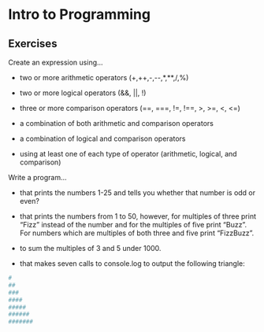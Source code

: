 # Intro to Programming


## Exercises

Create an expression using...

- two or more arithmetic operators (+,++,-,--,*,**,/,%)

- two or more logical operators (&&, ||, !)

- three or more comparison operators (==, ===, !=, !==, >, >=, <, <=)

- a combination of both arithmetic and comparison operators

- a combination of logical and comparison operators

- using at least one of each type of operator (arithmetic, logical, and comparison)


Write a program...

- that prints the numbers 1-25 and tells you whether that number is odd or even?

- that prints the numbers from 1 to 50, however, for multiples of three print “Fizz” instead of the number and for the multiples of five print “Buzz”. For numbers which are multiples of both three and five print “FizzBuzz”.

- to sum the multiples of 3 and 5 under 1000.

- that makes seven calls to console.log to output the following triangle:
```sh
#
##
###
####
#####
######
#######
```
